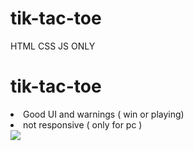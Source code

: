 # tik-tac-toe
HTML CSS JS ONLY
<h1>tik-tac-toe</h1>
            <li>Good UI and warnings ( win or playing)</li>
                <li>not responsive ( only for pc )</li>
      
  <img src="https://blogger.googleusercontent.com/img/b/R29vZ2xl/AVvXsEjKMSBExF1y2eD4swFMkbLGNXgfUIHLIKyB6E2deaOOgvYtQJO9g6fipAUE0XAqSHN_Zm-5KOwCaceWv2wsiXc3qA3jL-U8_-MtkaHKUHbq0ICPQBQNQYbr8SENu7T-moempg95nIeEHTzaORK1cUAb1xoQlCeaiKMEde76s2imiQJbRkT4eezQYw7C/s320/tik%20tac%20toe.png" />
